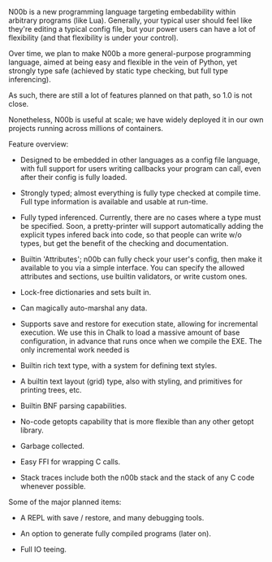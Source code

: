 N00b is a new programming language targeting embedability within
arbitrary programs (like Lua). Generally, your typical user should
feel like they're editing a typical config file, but your power users
can have a lot of flexibility (and that flexibility is under your
control).

Over time, we plan to make N00b a more general-purpose programming
language, aimed at being easy and flexible in the vein of Python, yet
strongly type safe (achieved by static type checking, but full type
inferencing).

As such, there are still a lot of features planned on that path, so
1.0 is not close.

Nonetheless, N00b is useful at scale; we have widely deployed it in
our own projects running across millions of containers.

Feature overview:

- Designed to be embedded in other languages as a config file
  language, with full support for users writing callbacks your program
  can call, even after their config is fully loaded.

- Strongly typed; almost everything is fully type checked at compile
  time. Full type information is available and usable at run-time.

- Fully typed inferenced. Currently, there are no cases where a type
  must be specified.  Soon, a pretty-printer will support
  automatically adding the explicit types infered back into code, so
  that people can write w/o types, but get the benefit of the checking
  and documentation.

- Builtin 'Attributes'; n00b can fully check your user's config, then
  make it available to you via a simple interface. You can specify the
  allowed attributes and sections, use builtin validators, or write
  custom ones.

- Lock-free dictionaries and sets built in.

- Can magically auto-marshal any data.

- Supports save and restore for execution state, allowing for
  incremental execution. We use this in Chalk to load a massive amount
  of base configuration, in advance that runs once when we compile the
  EXE. The only incremental work needed is

- Builtin rich text type, with a system for defining text styles.

- A builtin text layout (grid) type, also with styling, and primitives
  for printing trees, etc.

- Builtin BNF parsing capabilities.

- No-code getopts capability that is more flexible than any other
  getopt library.

- Garbage collected.

- Easy FFI for wrapping C calls.

- Stack traces include both the n00b stack and the stack of any C
  code whenever possible.


Some of the major planned items:

- A REPL with save / restore, and many debugging tools.

- An option to generate fully compiled programs (later on).

- Full IO teeing.
